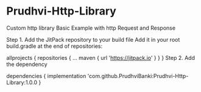 # Prudhvi-Http-Library
Custom http library
Basic Example with http Request and Response

Step 1. Add the JitPack repository to your build file
Add it in your root build.gradle at the end of repositories:

allprojects {
      repositories {
			...
	     maven { url 'https://jitpack.io' }
	}
}
Step 2. Add the dependency

dependencies {
     implementation 'com.github.PrudhviBanki:Prudhvi-Http-Library:1.0.0
}
